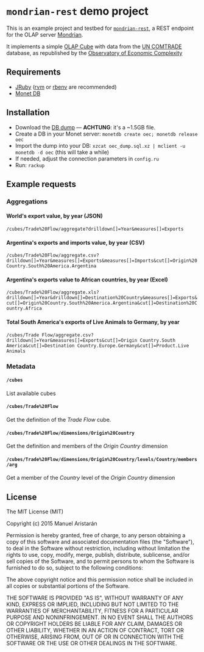 # `mondrian-rest` demo project

This is an example project and testbed for [`mondrian-rest`](http://github.com/jazzido/mondrian-rest), a REST endpoint for the OLAP server [Mondrian](http://community.pentaho.com/projects/mondrian/).

It implements a simple [OLAP Cube](https://en.wikipedia.org/wiki/OLAP_cube) with data from the [UN COMTRADE](http://comtrade.un.org/) database, as republished by the [Observatory of Economic Complexity](http://atlas.media.mit.edu/en/resources/data/)

## Requirements

  - [JRuby](http://jruby.org) ([rvm](http://rvm.io) or [rbenv](http://rbenv.org/) are recommended)
  - [Monet DB](http://monetdb.org/)

## Installation

  - Download the [DB dump](http://xxxx) — **ACHTUNG**: it's a ~1.5GB file.
  - Create a DB in your Monet server: `monetdb create oec; monetdb release oec`
  - Import the dump into your DB: `xzcat oec_dump.sql.xz | mclient -u monetdb -d oec` (this will take a while)
  - If needed, adjust the connection parameters in `config.ru`
  - Run: `rackup`

## Example requests

### Aggregations

#### World's export value, by year (JSON)

`/cubes/Trade%20Flow/aggregate?drilldown[]=Year&measures[]=Exports`

#### Argentina's exports and imports value, by year (CSV)

`/cubes/Trade%20Flow/aggregate.csv?drilldown[]=Year&measures[]=Exports&measures[]=Imports&cut[]=Origin%20Country.South%20America.Argentina`

#### Argentina's exports value to African countries, by year (Excel)

`/cubes/Trade%20Flow/aggregate.xls?drilldown[]=Year&drilldown[]=Destination%20Country&measures[]=Exports&cut[]=Origin%20Country.South%20America.Argentina&cut[]=Destination%20Country.Africa`

#### Total South America's exports of Live Animals to Germany, by year

`/cubes/Trade Flow/aggregate.csv?drilldown[]=Year&measures[]=Exports&cut[]=Origin Country.South America&cut[]=Destination Country.Europe.Germany&cut[]=Product.Live Animals`

### Metadata

#### `/cubes`

List available cubes

#### `/cubes/Trade%20Flow`

Get the definition of the *Trade Flow* cube.

#### `/cubes/Trade%20Flow/dimensions/Origin%20Country`

Get the definition and members of the *Origin Country* dimension

#### `/cubes/Trade%20Flow/dimensions/Origin%20Country/levels/Country/members/arg`

Get a member of the *Country* level of the *Origin Country* dimension


## License

The MIT License (MIT)

Copyright (c) 2015 Manuel Aristarán

Permission is hereby granted, free of charge, to any person obtaining a copy
of this software and associated documentation files (the "Software"), to deal
in the Software without restriction, including without limitation the rights
to use, copy, modify, merge, publish, distribute, sublicense, and/or sell
copies of the Software, and to permit persons to whom the Software is
furnished to do so, subject to the following conditions:

The above copyright notice and this permission notice shall be included in all
copies or substantial portions of the Software.

THE SOFTWARE IS PROVIDED "AS IS", WITHOUT WARRANTY OF ANY KIND, EXPRESS OR
IMPLIED, INCLUDING BUT NOT LIMITED TO THE WARRANTIES OF MERCHANTABILITY,
FITNESS FOR A PARTICULAR PURPOSE AND NONINFRINGEMENT. IN NO EVENT SHALL THE
AUTHORS OR COPYRIGHT HOLDERS BE LIABLE FOR ANY CLAIM, DAMAGES OR OTHER
LIABILITY, WHETHER IN AN ACTION OF CONTRACT, TORT OR OTHERWISE, ARISING FROM,
OUT OF OR IN CONNECTION WITH THE SOFTWARE OR THE USE OR OTHER DEALINGS IN THE
SOFTWARE.
